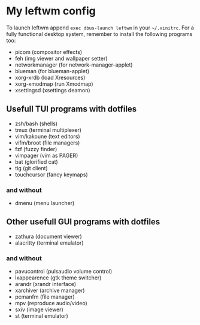 # My leftwm config

To launch leftwm append `exec dbus-launch leftwm` in your `~/.xinitrc`. For a fully functional desktop system, remember to install the following programs too:

- picom (compositor effects)
- feh (img viewer and wallpaper setter)
- networkmanager (for network-manager-applet)
- blueman (for blueman-applet)
- xorg-xrdb (load Xresources)
- xorg-xmodmap (run Xmodmap)
- xsettingsd (xsettings deamon)


## Usefull TUI programs with dotfiles

- zsh/bash (shells)
- tmux (terminal multiplexer)
- vim/kakoune (text editors)
- vifm/broot (file managers)
- fzf (fuzzy finder)
- vimpager (vim as PAGER)
- bat (glorified cat)
- tig (git client)
- touchcursor (fancy keymaps)


### and without

- dmenu (menu launcher)


## Other usefull GUI programs with dotfiles

- zathura (document viewer)
- alacritty (terminal emulator)


### and without

- pavucontrol (pulsaudio volume control)
- lxappearence (gtk theme switcher)
- arandr (xrandr interface)
- xarchiver (archive manager)
- pcmanfm (file manager)
- mpv (reproduce audio/video)
- sxiv (image viewer)
- st (terminal emulator)
